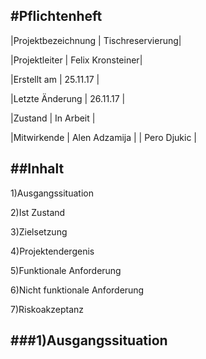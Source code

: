 #Pflichtenheft
-------------

|Projektbezeichnung     |     Tischreservierung|

|Projektleiter          |     Felix Kronsteiner|

|Erstellt am            |     25.11.17         |

|Letzte Änderung        |     26.11.17         |

|Zustand                |     In Arbeit        |

|Mitwirkende            |     Alen Adzamija    |
|                              Pero Djukic     |


##Inhalt
------
1)Ausgangssituation

2)Ist Zustand

3)Zielsetzung

4)Projektendergenis

5)Funktionale Anforderung

6)Nicht funktionale Anforderung

7)Riskoakzeptanz

###1)Ausgangssituation
---------------------
